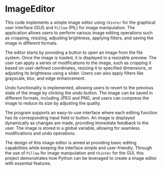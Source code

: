 # ImageEditor

This code implements a simple image editor using `tkinter` for the graphical user interface (GUI) and `Pillow` (PIL) for image manipulation. The application allows users to perform various image editing operations such as cropping, resizing, adjusting brightness, applying filters, and saving the image in different formats.

The editor starts by providing a button to open an image from the file system. Once the image is loaded, it is displayed in a resizable preview. The user can apply a series of modifications to the image, such as cropping it based on user-defined coordinates, resizing it to specified dimensions, or adjusting its brightness using a slider. Users can also apply filters like grayscale, blur, and edge enhancement.

Undo functionality is implemented, allowing users to revert to the previous state of the image by clicking the undo button. The image can be saved in different formats, including JPEG and PNG, and users can compress the image to reduce its size by adjusting the quality.

The program supports an easy-to-use interface where each editing function has its corresponding input field or button. An image is displayed dynamically as changes are made, providing immediate feedback to the user. The image is stored in a global variable, allowing for seamless modifications and undo operations.

The design of this image editor is aimed at providing basic editing capabilities while keeping the interface simple and user-friendly. Through the use of `Pillow` for image manipulation and `tkinter` for the GUI, this project demonstrates how Python can be leveraged to create a  image editor with essential features.

